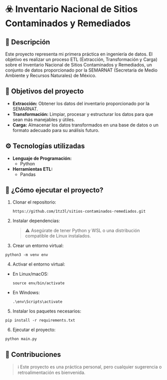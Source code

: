 # :biohazard: Inventario Nacional de Sitios Contaminados y Remediados

## :page_facing_up: Descripción
Este proyecto representa mi primera práctica en ingeniería de datos. El objetivo es realizar un proceso ETL (Extracción, Transformación y Carga) sobre el Inventario Nacional de Sitios Contaminados y Remediados, un conjunto de datos proporcionado por la SEMARNAT (Secretaría de Medio Ambiente y Recursos Naturales) de México.

## :bookmark_tabs: Objetivos del proyecto
- **Extracción:** Obtener los datos del inventario proporcionado por la SEMARNAT.
- **Transformación:** Limpiar, procesar y estructurar los datos para que sean más manejables y útiles.
- **Carga:** Almacenar los datos transformados en una base de datos o un formato adecuado para su análisis futuro.

## :gear: Tecnologías utilizadas
- **Lenguaje de Programación:**
  - Python
- **Herramientas ETL:**
  - Pandas

## :floppy_disk: ¿Cómo ejecutar el proyecto?
1. Clonar el repositorio:
   ```
   https://github.com/1tz3l/sitios-contaminados-remediados.git
   ```
2. Instalar dependencias:
   
   > :warning: Asegúrate de tener Python y WSL o una distribución compatible de Linux instalados.

3. Crear un entorno virtual:
  ```
  python3 -m venv env
  ```

4. Activar el entorno virtual:
 - En Linux/macOS:
    ```
    source env/bin/activate
    ```
 - En Windows:
    ```
    .\env\Scripts\activate
    ```

5. Instalar los paquetes necesarios:
  ```
  pip install -r requirements.txt
  ```

6. Ejecutar el proyecto:
  ```
  python main.py
  ```
   
   
## :busts_in_silhouette: Contribuciones
   > :information_source: Este proyecto es una práctica personal, pero cualquier sugerencia o retroalimentación es bienvenida.
